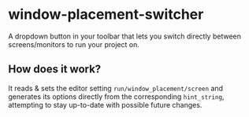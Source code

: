 # window-placement-switcher
A dropdown button in your toolbar that lets you switch directly between screens/monitors to run your project on.

## How does it work?
It reads & sets the editor setting `run/window_placement/screen` and generates its options directly from the corresponding `hint_string`, attempting to stay up-to-date with possible future changes.
